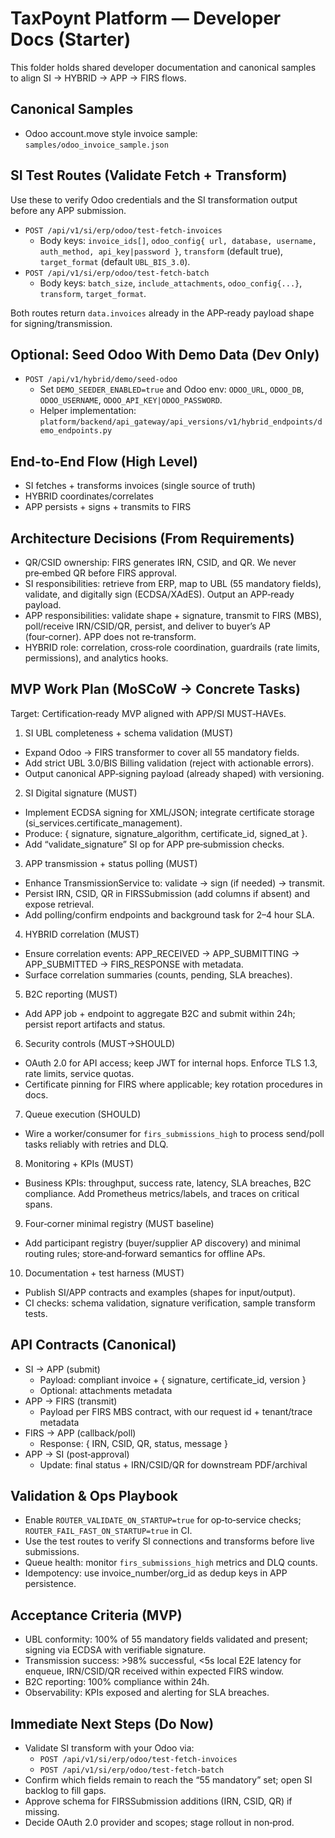 # TaxPoynt Platform — Developer Docs (Starter)

This folder holds shared developer documentation and canonical samples to align SI → HYBRID → APP → FIRS flows.

## Canonical Samples
- Odoo account.move style invoice sample: `samples/odoo_invoice_sample.json`

## SI Test Routes (Validate Fetch + Transform)
Use these to verify Odoo credentials and the SI transformation output before any APP submission.

- `POST /api/v1/si/erp/odoo/test-fetch-invoices`
  - Body keys: `invoice_ids[]`, `odoo_config{ url, database, username, auth_method, api_key|password }`, `transform` (default true), `target_format` (default `UBL_BIS_3.0`).
- `POST /api/v1/si/erp/odoo/test-fetch-batch`
  - Body keys: `batch_size`, `include_attachments`, `odoo_config{...}`, `transform`, `target_format`.

Both routes return `data.invoices` already in the APP‑ready payload shape for signing/transmission.

## Optional: Seed Odoo With Demo Data (Dev Only)
- `POST /api/v1/hybrid/demo/seed-odoo`
  - Set `DEMO_SEEDER_ENABLED=true` and Odoo env: `ODOO_URL`, `ODOO_DB`, `ODOO_USERNAME`, `ODOO_API_KEY|ODOO_PASSWORD`.
  - Helper implementation: `platform/backend/api_gateway/api_versions/v1/hybrid_endpoints/demo_endpoints.py`

## End-to-End Flow (High Level)
- SI fetches + transforms invoices (single source of truth)
- HYBRID coordinates/correlates
- APP persists + signs + transmits to FIRS

## Architecture Decisions (From Requirements)
- QR/CSID ownership: FIRS generates IRN, CSID, and QR. We never pre‑embed QR before FIRS approval.
- SI responsibilities: retrieve from ERP, map to UBL (55 mandatory fields), validate, and digitally sign (ECDSA/XAdES). Output an APP‑ready payload.
- APP responsibilities: validate shape + signature, transmit to FIRS (MBS), poll/receive IRN/CSID/QR, persist, and deliver to buyer’s AP (four‑corner). APP does not re‑transform.
- HYBRID role: correlation, cross‑role coordination, guardrails (rate limits, permissions), and analytics hooks.

## MVP Work Plan (MoSCoW → Concrete Tasks)
Target: Certification‑ready MVP aligned with APP/SI MUST‑HAVEs.

1) SI UBL completeness + schema validation (MUST)
- Expand Odoo → FIRS transformer to cover all 55 mandatory fields.
- Add strict UBL 3.0/BIS Billing validation (reject with actionable errors).
- Output canonical APP‑signing payload (already shaped) with versioning.

2) SI Digital signature (MUST)
- Implement ECDSA signing for XML/JSON; integrate certificate storage (si_services.certificate_management).
- Produce: { signature, signature_algorithm, certificate_id, signed_at }.
- Add “validate_signature” SI op for APP pre‑submission checks.

3) APP transmission + status polling (MUST)
- Enhance TransmissionService to: validate → sign (if needed) → transmit.
- Persist IRN, CSID, QR in FIRSSubmission (add columns if absent) and expose retrieval.
- Add polling/confirm endpoints and background task for 2–4 hour SLA.

4) HYBRID correlation (MUST)
- Ensure correlation events: APP_RECEIVED → APP_SUBMITTING → APP_SUBMITTED → FIRS_RESPONSE with metadata.
- Surface correlation summaries (counts, pending, SLA breaches).

5) B2C reporting (MUST)
- Add APP job + endpoint to aggregate B2C and submit within 24h; persist report artifacts and status.

6) Security controls (MUST→SHOULD)
- OAuth 2.0 for API access; keep JWT for internal hops. Enforce TLS 1.3, rate limits, service quotas.
- Certificate pinning for FIRS where applicable; key rotation procedures in docs.

7) Queue execution (SHOULD)
- Wire a worker/consumer for `firs_submissions_high` to process send/poll tasks reliably with retries and DLQ.

8) Monitoring + KPIs (MUST)
- Business KPIs: throughput, success rate, latency, SLA breaches, B2C compliance. Add Prometheus metrics/labels, and traces on critical spans.

9) Four‑corner minimal registry (MUST baseline)
- Add participant registry (buyer/supplier AP discovery) and minimal routing rules; store‑and‑forward semantics for offline APs.

10) Documentation + test harness (MUST)
- Publish SI/APP contracts and examples (shapes for input/output).
- CI checks: schema validation, signature verification, sample transform tests.

## API Contracts (Canonical)
- SI → APP (submit)
  - Payload: compliant invoice + { signature, certificate_id, version }
  - Optional: attachments metadata
- APP → FIRS (transmit)
  - Payload per FIRS MBS contract, with our request id + tenant/trace metadata
- FIRS → APP (callback/poll)
  - Response: { IRN, CSID, QR, status, message }
- APP → SI (post‑approval)
  - Update: final status + IRN/CSID/QR for downstream PDF/archival

## Validation & Ops Playbook
- Enable `ROUTER_VALIDATE_ON_STARTUP=true` for op‑to‑service checks; `ROUTER_FAIL_FAST_ON_STARTUP=true` in CI.
- Use the test routes to verify SI connections and transforms before live submissions.
- Queue health: monitor `firs_submissions_high` metrics and DLQ counts.
- Idempotency: use invoice_number/org_id as dedup keys in APP persistence.

## Acceptance Criteria (MVP)
- UBL conformity: 100% of 55 mandatory fields validated and present; signing via ECDSA with verifiable signature.
- Transmission success: >98% successful, <5s local E2E latency for enqueue, IRN/CSID/QR received within expected FIRS window.
- B2C reporting: 100% compliance within 24h.
- Observability: KPIs exposed and alerting for SLA breaches.

## Immediate Next Steps (Do Now)
- Validate SI transform with your Odoo via:
  - `POST /api/v1/si/erp/odoo/test-fetch-invoices`
  - `POST /api/v1/si/erp/odoo/test-fetch-batch`
- Confirm which fields remain to reach the “55 mandatory” set; open SI backlog to fill gaps.
- Approve schema for FIRSSubmission additions (IRN, CSID, QR) if missing.
- Decide OAuth 2.0 provider and scopes; stage rollout in non‑prod.

